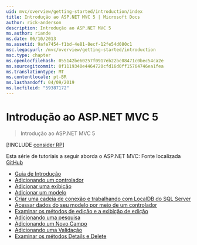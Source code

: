 ```yaml
---
uid: mvc/overview/getting-started/introduction/index
title: Introdução ao ASP.NET MVC 5 | Microsoft Docs
author: rick-anderson
description: Introdução ao ASP.NET MVC 5
ms.author: riande
ms.date: 06/10/2013
ms.assetid: 9afe7454-f1bd-4e81-8ecf-12fe54d080c1
msc.legacyurl: /mvc/overview/getting-started/introduction
msc.type: chapter
ms.openlocfilehash: 055142be60257f0917eb22bc08471c0bec54ca2e
ms.sourcegitcommit: 0f1119340e4464720cfd16d0ff15764746ea1fea
ms.translationtype: MT
ms.contentlocale: pt-BR
ms.lasthandoff: 04/09/2019
ms.locfileid: "59387172"
---
```

# <a name="getting-started-with-aspnet-mvc-5"></a>Introdução ao ASP.NET MVC 5

> Introdução ao ASP.NET MVC 5

[!INCLUDE [consider RP](../../../../includes/razor.md)]

Esta série de tutoriais a seguir aborda o ASP.NET MVC: Fonte localizada [GitHub](https://github.com/aspnet/AspNetDocs/tree/master/aspnet/mvc/overview/getting-started/introduction/sample/MvcMovie/MvcMovie)

- [Guia de Introdução](getting-started.md)
- [Adicionando um controlador](adding-a-controller.md)
- [Adicionar uma exibição](adding-a-view.md)
- [Adicionar um modelo](adding-a-model.md)
- [Criar uma cadeia de conexão e trabalhando com LocalDB do SQL Server](creating-a-connection-string.md)
- [Acessar dados do seu modelo por meio de um controlador](accessing-your-models-data-from-a-controller.md)
- [Examinar os métodos de edição e a exibição de edição](examining-the-edit-methods-and-edit-view.md)
- [Adicionando uma pesquisa](adding-search.md)
- [Adicionando um Novo Campo](adding-a-new-field.md)
- [Adicionando uma Validação](adding-validation.md)
- [Examinar os métodos Details e Delete](examining-the-details-and-delete-methods.md)
